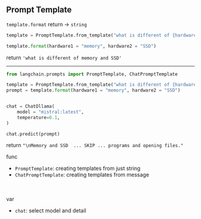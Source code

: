 ## Prompt Template

`template.format` return -> `string`

```python
template = PromptTemplate.from_template("what is different of {hardware1} and {hardware2}")

template.format(hardware1 = "memory", hardware2 = "SSD")
```

return `'what is different of memory and SSD'
`

---

```python
from langchain.prompts import PromptTemplate, ChatPromptTemplate

template = PromptTemplate.from_template("what is different of {hardware1} and {hardware2}")
prompt = template.format(hardware1 = "memory", hardware2 = "SSD")


chat = ChatOllama(
    model = "mistral:latest",
    temperature=0.1,
)
```

```
chat.predict(prompt)
```

return `"\nMemory and SSD  ... SKIP ... programs and opening files."`

func

-   `PromptTemplate`: creating templates from just string
-   `ChatPromptTemplate`: creating templates from message

<br><br>
var

-   `chat`: select model and detail
